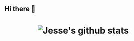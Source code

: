 ## Hi there 👋

<h1 align="center">

![Jesse's github stats](https://github-readme-stats.vercel.app/api?username=gerardo-lopez-dev&show_icons=true)

</h1>


<!--
**gerardo-lopez-dev/gerardo-lopez-dev** is a ✨ _special_ ✨ repository because its `README.md` (this file) appears on your GitHub profile.

Here are some ideas to get you started:

- 🔭 I’m currently working on ...
- 🌱 I’m currently learning ...
- 👯 I’m looking to collaborate on ...
- 🤔 I’m looking for help with ...
- 💬 Ask me about ...
- 📫 How to reach me: ...
- 😄 Pronouns: ...
- ⚡ Fun fact: ...
-->
